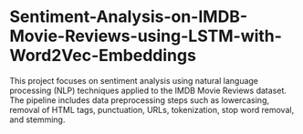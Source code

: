 # Sentiment-Analysis-on-IMDB-Movie-Reviews-using-LSTM-with-Word2Vec-Embeddings
This project focuses on sentiment analysis using natural language processing (NLP) techniques applied to the IMDB Movie Reviews dataset. The pipeline includes data preprocessing steps such as lowercasing, removal of HTML tags, punctuation, URLs, tokenization, stop word removal, and stemming.
